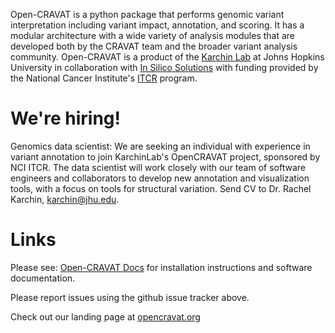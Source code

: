 Open-CRAVAT is a python package that performs genomic variant interpretation including variant impact, annotation, and scoring.  It has a modular architecture with a wide variety of analysis modules that are developed both by the CRAVAT team and the broader variant analysis community. Open-CRAVAT is a product of the [Karchin Lab](http://karchinlab.org/) at Johns Hopkins University in collaboration with [In Silico Solutions](http://insilico.us.com) with funding provided by the National Cancer Institute's [ITCR](https://itcr.cancer.gov/) program.

# We're hiring!

Genomics data scientist: We are seeking an individual with experience in variant annotation to join KarchinLab's OpenCRAVAT project, sponsored by NCI ITCR. The data scientist will work closely with our team of software engineers and collaborators to develop new annotation and visualization tools, with a focus on tools for structural variation. Send CV to Dr. Rachel Karchin, karchin@jhu.edu.

# Links

Please see: [Open-CRAVAT Docs](https://open-cravat.readthedocs.io/en/latest/index.html) for installation instructions and software documentation.

Please report issues using the github issue tracker above.

Check out our landing page at [opencravat.org](https://opencravat.org)

